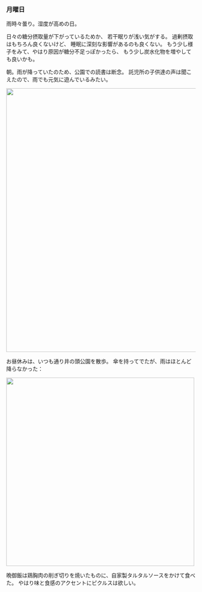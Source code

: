 ### 月曜日

雨時々曇り。湿度が高めの日。

日々の糖分摂取量が下がっているためか、
若干眠りが浅い気がする。
過剰摂取はもちろん良くないけど、
睡眠に深刻な影響があるのも良くない。
もう少し様子をみて、やはり原因が糖分不足っぽかったら、
もう少し炭水化物を増やしても良いかも。

朝。雨が降っていたのため、公園での読書は断念。
託児所の子供達の声は聞こえたので、雨でも元気に遊んでいるみたい。

<img src="https://i.imgur.com/RN1O4O9.jpg" width="700">

お昼休みは、いつも通り井の頭公園を散歩。
傘を持ってでたが、雨はほとんど降らなかった：

<img src="https://i.imgur.com/WN3JPCg.jpg" width="500">

晩御飯は鶏胸肉の削ぎ切りを焼いたものに、自家製タルタルソースをかけて食べた。
やはり味と食感のアクセントにピクルスは欲しい。